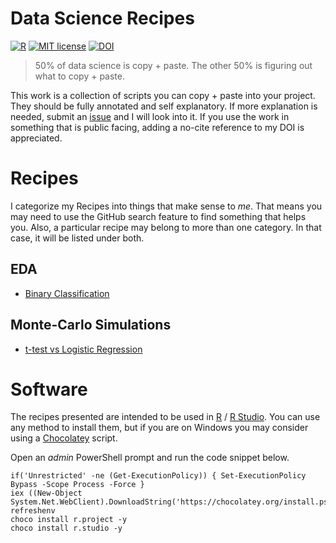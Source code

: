 # Data Science Recipes

[![R](https://img.shields.io/badge/R-4.0.x-blue)](https://cran.r-project.org)
[![MIT license](https://img.shields.io/badge/License-MIT-green.svg)](./LICENSE)
[![DOI](https://zenodo.org/badge/DOI/10.5281/zenodo.4665256.svg)](https://doi.org/10.5281/zenodo.4665256)

> 50% of data science is copy + paste.
> The other 50% is figuring out what to copy + paste.

This work is a collection of scripts you can copy + paste into your project.
They should be fully annotated and self explanatory.
If more explanation is needed, submit an [issue](https://github.com/markanewman/DataScienceRecipes/issues) and I will look into it.
If you use the work in something that is public facing, adding a no-cite reference to my DOI is appreciated.

# Recipes

I categorize my Recipes into things that make sense to _me_.
That means you may need to use the GitHub search feature to find something that helps you.
Also, a particular recipe may belong to more than one category.
In that case, it will be listed under both.

## EDA

* [Binary Classification](./recipes/eda-classification.rmd)

## Monte-Carlo Simulations

* [t-test vs Logistic Regression](./recipes/mc-ttvslr.rmd)

# Software

The recipes presented are intended to be used in [R](https://cran.r-project.org/bin/windows/base/) / [R Studio](https://www.rstudio.com/products/rstudio/download/).
You can use any method to install them, but if you are on Windows you may consider using a [Chocolatey](https://chocolatey.org/install) script.

Open an _admin_ PowerShell prompt and run the code snippet below.
  
```{ps1}
if('Unrestricted' -ne (Get-ExecutionPolicy)) { Set-ExecutionPolicy Bypass -Scope Process -Force }
iex ((New-Object System.Net.WebClient).DownloadString('https://chocolatey.org/install.ps1'))
refreshenv
choco install r.project -y
choco install r.studio -y
```
